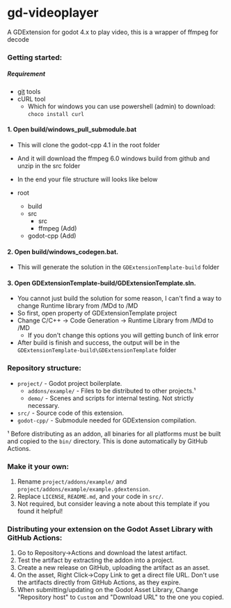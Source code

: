 # gd-videoplayer

A GDExtension for godot 4.x to play video, this is a wrapper of ffmpeg for decode

 
### Getting started:

##### Requirement

- [git](https://git-scm.com) tools
- cURL tool
	- Which for windows you can use powershell (admin) to download: `choco install curl`

#### 1. Open build/windows_pull_submodule.bat
- This will clone the godot-cpp 4.1 in the root folder
- And it will download the ffmpeg 6.0 windows build from github and unzip in the src folder
- In the end your file structure will looks like below

- root
	- build
	- src
		- src
		- ffmpeg (Add)
	- godot-cpp (Add)
	
#### 2. Open build/windows_codegen.bat.

- This will generate the solution in the `GDExtensionTemplate-build` folder

#### 3. Open GDExtensionTemplate-build/GDExtensionTemplate.sln.

- You cannot just build the solution for some reason, I can't find a way to change Runtime library from /MDd to /MD
- So first, open property of GDExtensionTemplate project
- Change C/C++ -> Code Generation -> Runtime Library from /MDd to /MD
	- If you don't change this options you will getting bunch of link error
- After build is finish and success, the output will be in the `GDExtensionTemplate-build\GDExtensionTemplate` folder

### Repository structure:
- `project/` - Godot project boilerplate.
  - `addons/example/` - Files to be distributed to other projects.¹
  - `demo/` - Scenes and scripts for internal testing. Not strictly necessary.
- `src/` - Source code of this extension.
- `godot-cpp/` - Submodule needed for GDExtension compilation.

¹ Before distributing as an addon, all binaries for all platforms must be built and copied to the `bin/` directory. This is done automatically by GitHub Actions.

### Make it your own:
1. Rename `project/addons/example/` and `project/addons/example/example.gdextension`.
2. Replace `LICENSE`, `README.md`, and your code in `src/`.
3. Not required, but consider leaving a note about this template if you found it helpful!

### Distributing your extension on the Godot Asset Library with GitHub Actions:
1. Go to Repository→Actions and download the latest artifact.
2. Test the artifact by extracting the addon into a project.
3. Create a new release on GitHub, uploading the artifact as an asset.
4. On the asset, Right Click→Copy Link to get a direct file URL. Don't use the artifacts directly from GitHub Actions, as they expire.
5. When submitting/updating on the Godot Asset Library, Change "Repository host" to `Custom` and "Download URL" to the one you copied.
